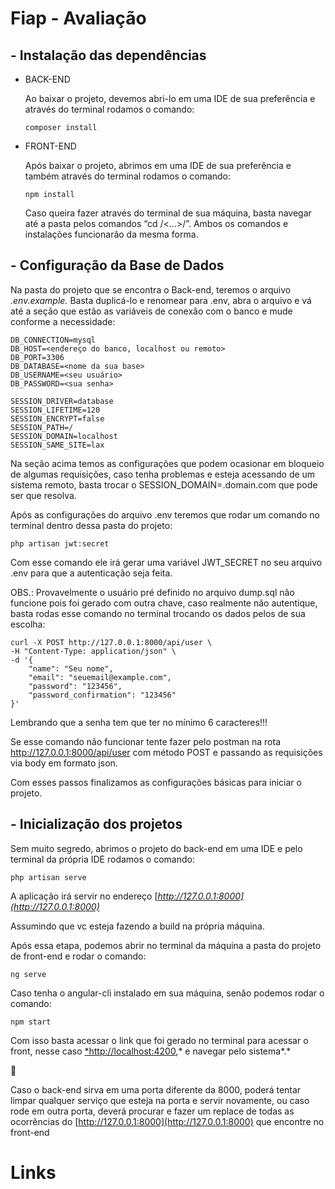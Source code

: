 # Fiap - Avaliação

## - Instalação das dependências

- BACK-END
    
    Ao baixar o projeto, devemos abri-lo em uma IDE de sua preferência e através do terminal rodamos o comando:
    
    ```
    composer install
    ```
    

- FRONT-END
    
    Após baixar o projeto, abrimos em uma IDE de sua preferência e também através do terminal rodamos o comando:
    
    ```
    npm install
    ```
    
    Caso queira fazer através do terminal de sua máquina, basta navegar até a pasta pelos comandos “cd <pasta>/<…>/<pasta-do-projeto>”. Ambos os comandos e instalações funcionarão da mesma forma.
    

## - Configuração da Base de Dados

Na pasta do projeto que se encontra o Back-end, teremos o arquivo *.env.example.* Basta duplicá-lo e renomear para .env, abra o arquivo e vá até a seção que estão as variáveis de conexão com o banco e mude conforme a necessidade:

```
DB_CONNECTION=mysql
DB_HOST=<endereço do banco, localhost ou remoto>
DB_PORT=3306
DB_DATABASE=<nome da sua base>
DB_USERNAME=<seu usuário>
DB_PASSWORD=<sua senha>
```

```
SESSION_DRIVER=database
SESSION_LIFETIME=120
SESSION_ENCRYPT=false
SESSION_PATH=/
SESSION_DOMAIN=localhost
SESSION_SAME_SITE=lax
```

Na seção acima temos as configurações que podem ocasionar em bloqueio de algumas requisições, caso tenha problemas e esteja acessando de um sistema remoto, basta trocar o SESSION_DOMAIN=.domain.com que pode ser que resolva.

Após as configurações do arquivo .env teremos que rodar um comando no terminal dentro dessa pasta do projeto:

```
php artisan jwt:secret
```

Com esse comando ele irá gerar uma variável JWT_SECRET no seu arquivo .env para que a autenticação seja feita. 

OBS.: Provavelmente o usuário pré definido no arquivo dump.sql não funcione pois foi gerado com outra chave, caso realmente não autentique, basta rodas esse comando no terminal trocando os dados pelos de sua escolha:

```
curl -X POST http://127.0.0.1:8000/api/user \ 
-H "Content-Type: application/json" \
-d '{
    "name": "Seu nome",   
    "email": "seuemail@example.com",
    "password": "123456",  
    "password_confirmation": "123456"   
}'
```

Lembrando que a senha tem que ter no mínimo 6 caracteres!!!

Se esse comando não funcionar tente fazer pelo postman na rota http://127.0.0.1:8000/api/user com método POST e passando as requisições via body em formato json.

Com esses passos finalizamos as configurações básicas para iniciar o projeto.

## - Inicialização dos projetos

Sem muito segredo, abrimos o projeto do back-end em uma IDE e pelo terminal da própria IDE rodamos o comando:

```
php artisan serve
```

A aplicação irá servir no endereço [*http://127.0.0.1:8000](http://127.0.0.1:8000)* 

Assumindo que vc esteja fazendo a build na própria máquina.

Após essa etapa, podemos abrir no terminal da máquina a pasta do projeto de front-end e rodar o comando:

```
ng serve
```

Caso tenha o angular-cli instalado em sua máquina, senão podemos rodar o comando:

```
npm start
```

Com isso basta acessar o link que foi gerado no terminal para acessar o front, nesse caso [*http://localhost:4200](http://localhost:4200),* e navegar pelo sistema*.*

<aside>
🚨

Caso o back-end sirva em uma porta diferente da 8000, poderá tentar limpar qualquer serviço que esteja na porta e servir novamente, ou caso rode em outra porta, deverá procurar e fazer um replace de todas as ocorrências do [http://127.0.0.1:8000](http://127.0.0.1:8000) que encontre no front-end

</aside>

# Links